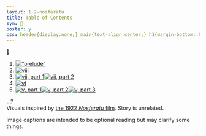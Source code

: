 ```yaml
---
layout: 1.2-nosferatu
title: Table of Contents
sym: 🌙
poster: y
css: header{display:none;} main{text-align:center;} h1{margin-bottom:.65em;} main ol{list-style-type:none; padding-left:0; line-height:2;} section{text-align:left; font-size:.85em; max-width:20em; margin:1rem auto 0; opacity:.85;} ol li{margin:1em 0;} ol a{text-decoration:none; margin:0 .25em; line-height:0;} ol a:hover,ol a:focus,ol a:active{opacity:.5;} .book{margin-top:5em;} a{text-underline-offset:.25em; display:inline-block;}
---
```

🌙︎&#xFE0E;

1. [<img src="{%include url.html%}/assets/img/au/not-logo.png" alt="“prelude”">](splash)
1. [<img src="{%include url.html%}/assets/img/au/viii.png" alt="viii">](viii)
1. [<img src="{%include url.html%}/assets/img/au/vii1.png" alt="vii, part 1">](vii)[<img src="{%include url.html%}/assets/img/au/vii2.png" alt="vii, part 2">](vii-2)
1. [<img src="{%include url.html%}/assets/img/au/vi.png" alt="vi">](vi)
1. [<img src="{%include url.html%}/assets/img/au/v1.png" alt="v, part 1">](v)[<img src="{%include url.html%}/assets/img/au/v2.png" alt="v, part 2">](v-2)[<img src="{%include url.html%}/assets/img/au/v3.png" alt="v, part 3">](v-3)

<!--1. [<img src="{%include url.html%}/assets/img/au/iv1.png" alt="iv, part 1">](iv)[<img src="{%include url.html%}/assets/img/au/iv2.png" alt="iv, part 2">](iv-2)[<img src="{%include url.html%}/assets/img/au/iv3.png" alt="iv, part 3">](iv-3)

1. [<img src="{%include url.html%}/assets/img/au/iv.png" alt="iv">](iv)
1. [<img src="{%include url.html%}/assets/img/au/iii.png" alt="iii">](iii)

<b>†</b>-->…?

<!--
1. [iii.](iii) // interlude: do we finally share the "but... you're a rabbit" y/n. it's not Quite a Dramatic Death Scene but it kinda fades like one anyway so
1. [ii.](ii)
1. [i.](i)
1. <b>†</b>

<!--1. epilogue-bonus-thing?? idk could just be a group drawing, have Some kind of "thanks for reading". maybe an additional author's note about this being a "test run" for the potential Actual Story? maybe you could get the colorscript up by this point and have a link to it here :V
	1. ^ link it to the end dagger-->

<section markdown="1" class="book">
Visuals inspired by <a href="https://en.wikipedia.org/wiki/Nosferatu" class="ext">the 1922 <i>Nosferatu</i> film</a>. Story is unrelated.

Image captions are intended to be optional reading but may clarify some things.
</section>